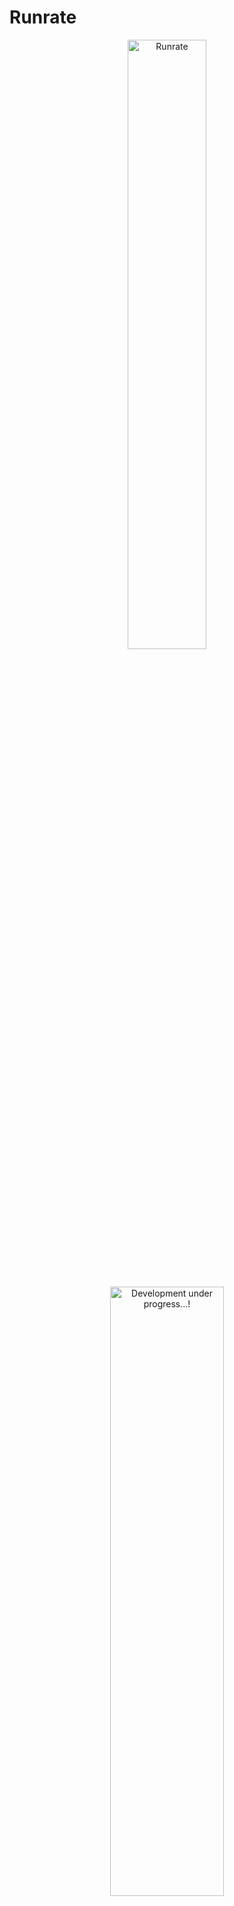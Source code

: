 # Runrate

<p align="center"><img alt="Runrate"  height="50%" width="50%"  src="https://user-images.githubusercontent.com/54352598/121649660-68709780-cab6-11eb-9bbc-d62307c3a13c.png" /></p>
<br>
<p align="center">
  <img alt="Development under progress...!" height="50%" width="60%" src="https://user-images.githubusercontent.com/54352598/121655838-893beb80-cabc-11eb-99a3-c189dfc131cb.gif"/>
</p>



